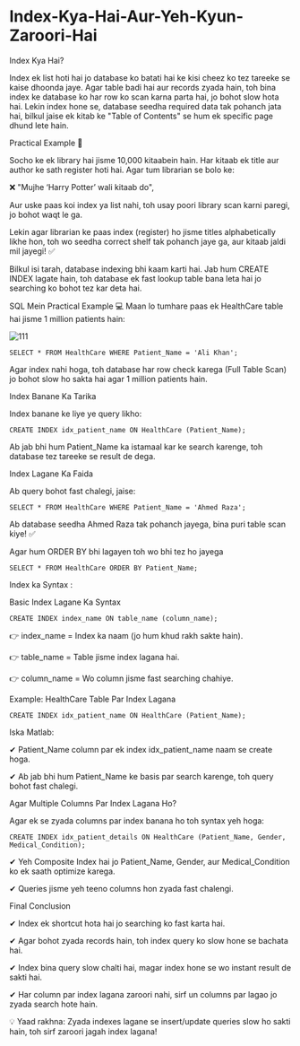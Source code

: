 # Index-Kya-Hai-Aur-Yeh-Kyun-Zaroori-Hai

Index Kya Hai?

Index ek list hoti hai jo database ko batati hai ke kisi cheez ko tez tareeke se kaise dhoonda jaye.
Agar table badi hai aur records zyada hain, toh bina index ke database ko har row ko scan karna parta hai, jo bohot slow hota hai.
Lekin index hone se, database seedha required data tak pohanch jata hai, bilkul jaise ek kitab ke "Table of Contents" se hum ek specific page dhund lete hain.

Practical Example 📖

Socho ke ek library hai jisme 10,000 kitaabein hain. Har kitaab ek title aur author ke sath register hoti hai.
Agar tum librarian se bolo ke:

❌ "Mujhe ‘Harry Potter’ wali kitaab do",

Aur uske paas koi index ya list nahi, toh usay poori library scan karni paregi, jo bohot waqt le ga.

Lekin agar librarian ke paas index (register) ho jisme titles alphabetically likhe hon, toh wo seedha correct shelf tak pohanch jaye ga, aur kitaab jaldi mil jayegi! ✅

Bilkul isi tarah, database indexing bhi kaam karti hai. Jab hum CREATE INDEX lagate hain, toh database ek fast lookup table bana leta hai jo searching ko bohot tez kar deta hai.

SQL Mein Practical Example 💻
Maan lo tumhare paas ek HealthCare table hai jisme 1 million patients hain:

![111](https://github.com/user-attachments/assets/a5c95327-2c1b-4488-a7e7-654ce161f094)

    SELECT * FROM HealthCare WHERE Patient_Name = 'Ali Khan';

Agar index nahi hoga, toh database har row check karega (Full Table Scan) jo bohot slow ho sakta hai agar 1 million patients hain.

Index Banane Ka Tarika

Index banane ke liye ye query likho:

    CREATE INDEX idx_patient_name ON HealthCare (Patient_Name);

Ab jab bhi hum Patient_Name ka istamaal kar ke search karenge, toh database tez tareeke se result de dega.

Index Lagane Ka Faida

Ab query bohot fast chalegi, jaise:

    SELECT * FROM HealthCare WHERE Patient_Name = 'Ahmed Raza';

Ab database seedha Ahmed Raza tak pohanch jayega, bina puri table scan kiye! ✅

Agar hum ORDER BY bhi lagayen toh wo bhi tez ho jayega

    SELECT * FROM HealthCare ORDER BY Patient_Name;

Index ka Syntax : 

Basic Index Lagane Ka Syntax

    CREATE INDEX index_name ON table_name (column_name);

👉 index_name = Index ka naam (jo hum khud rakh sakte hain).

👉 table_name = Table jisme index lagana hai.

👉 column_name = Wo column jisme fast searching chahiye.

Example: HealthCare Table Par Index Lagana

    CREATE INDEX idx_patient_name ON HealthCare (Patient_Name);

Iska Matlab:

✔ Patient_Name column par ek index idx_patient_name naam se create hoga.

✔ Ab jab bhi hum Patient_Name ke basis par search karenge, toh query bohot fast chalegi.

Agar Multiple Columns Par Index Lagana Ho?

Agar ek se zyada columns par index banana ho toh syntax yeh hoga:

    CREATE INDEX idx_patient_details ON HealthCare (Patient_Name, Gender, Medical_Condition);

✔ Yeh Composite Index hai jo Patient_Name, Gender, aur Medical_Condition ko ek saath optimize karega.

✔ Queries jisme yeh teeno columns hon zyada fast chalengi.

Final Conclusion

✔ Index ek shortcut hota hai jo searching ko fast karta hai.

✔ Agar bohot zyada records hain, toh index query ko slow hone se bachata hai.

✔ Index bina query slow chalti hai, magar index hone se wo instant result de sakti hai.

✔ Har column par index lagana zaroori nahi, sirf un columns par lagao jo zyada search hote hain.


💡 Yaad rakhna: Zyada indexes lagane se insert/update queries slow ho sakti hain, toh sirf zaroori jagah index lagana!






